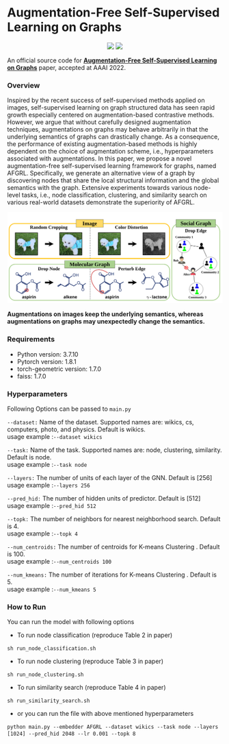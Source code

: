 # Augmentation-Free Self-Supervised Learning on Graphs

<p align="center">   
    <a href="https://pytorch.org/" alt="PyTorch">
      <img src="https://img.shields.io/badge/PyTorch-%23EE4C2C.svg?e&logo=PyTorch&logoColor=white" /></a>
    <a href="https://aaai.org/Conferences/AAAI-22/" alt="Conference">
        <img src="https://img.shields.io/badge/AAAI'22-brightgreen" /></a>
</p>

An official source code for [**Augmentation-Free Self-Supervised Learning on Graphs**](http://arxiv.org/abs/2112.02472) paper, accepted at AAAI 2022.

### Overview
Inspired by the recent success of self-supervised methods applied on images, self-supervised learning on graph structured data has seen rapid growth especially centered on augmentation-based contrastive methods. However, we argue that without carefully designed augmentation techniques, augmentations on graphs may behave arbitrarily in that the underlying semantics of graphs can drastically change. As a consequence, the performance of existing augmentation-based methods is highly dependent on the choice of augmentation scheme, i.e., hyperparameters associated with augmentations. In this paper, we propose a novel augmentation-free self-supervised learning framework for graphs, named AFGRL. Specifically, we generate an alternative view of a graph by discovering nodes that share the local structural information and the global semantics with the graph. Extensive experiments towards various node-level tasks, i.e., node classification, clustering, and similarity search on various real-world datasets demonstrate the superiority of AFGRL. 

<img src="img/augmentation.svg" width="700px"></img> 

**Augmentations on images keep the underlying semantics, whereas augmentations on graphs may unexpectedly change the semantics.**

### Requirements

- Python version: 3.7.10
- Pytorch version: 1.8.1
- torch-geometric version: 1.7.0
- faiss: 1.7.0 

### Hyperparameters
Following Options can be passed to `main.py`

`--dataset:`
Name of the dataset. Supported names are: wikics, cs, computers, photo, and physics. Default is wikics.  
usage example :`--dataset wikics`

`--task:`
Name of the task. Supported names are: node, clustering, similarity. Default is node.  
usage example :`--task node`

`--layers:`
The number of units of each layer of the GNN. Default is [256]  
usage example :`--layers 256`

`--pred_hid:`
The number of hidden units of predictor. Default is [512]  
usage example :`--pred_hid 512`

`--topk:`
The number of neighbors for nearest neighborhood search. Default is 4.  
usage example :`--topk 4`

`--num_centroids:`
The number of centroids for K-means Clustering . Default is 100.  
usage example :`--num_centroids 100`

`--num_kmeans:`
The number of iterations for K-means Clustering . Default is 5.  
usage example :`--num_kmeans 5`

### How to Run

You can run the model with following options
- To run node classification (reproduce Table 2 in paper)
```
sh run_node_classification.sh
```

- To run node clustering (reproduce Table 3 in paper)
```
sh run_node_clustering.sh
```

- To run similarity search (reproduce Table 4 in paper)
```
sh run_similarity_search.sh
```

- or you can run the file with above mentioned hyperparameters
```
python main.py --embedder AFGRL --dataset wikics --task node --layers [1024] --pred_hid 2048 --lr 0.001 --topk 8
```
